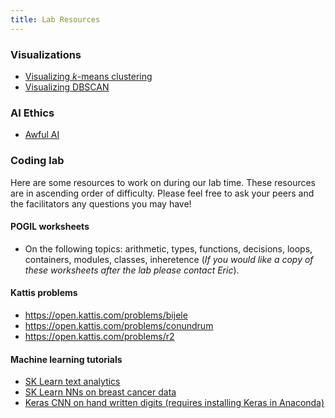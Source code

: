 ```yaml
---
title: Lab Resources
---
```


### Visualizations

* [Visualizing _k_-means clustering](https://www.naftaliharris.com/blog/visualizing-k-means-clustering/)
* [Visualizing DBSCAN](https://www.naftaliharris.com/blog/visualizing-dbscan-clustering/)

### AI Ethics

* [Awful AI](https://github.com/daviddao/awful-ai)

### Coding lab

Here are some resources to work on during our lab time. These resources are in ascending order of difficulty. Please feel
free to ask your peers and the facilitators any questions you may have!

#### POGIL worksheets

  * On the following topics: arithmetic, types, functions, decisions, loops, containers, modules, classes,
    inheretence (_If you would like a copy of these worksheets after the lab please contact Eric_).

#### Kattis problems

  * <https://open.kattis.com/problems/bijele>
  * <https://open.kattis.com/problems/conundrum>
  * <https://open.kattis.com/problems/r2>

#### Machine learning tutorials

  * [SK Learn text analytics](https://scikit-learn.org/stable/tutorial/text_analytics/working_with_text_data.html)
  * [SK Learn NNs on breast cancer data](https://www.kdnuggets.com/2016/10/beginners-guide-neural-networks-python-scikit-learn.html)
  * [Keras CNN on hand written digits (requires installing Keras in Anaconda)](https://machinelearningmastery.com/handwritten-digit-recognition-using-convolutional-neural-networks-python-keras/)
